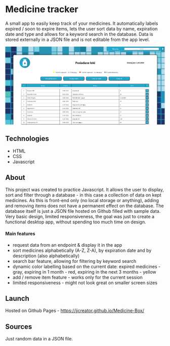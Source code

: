# Medicine tracker

A small app to easily keep track of your medicines. It automatically labels expired / soon to expire items, lets the user sort data by name, expiration date and type and allows for a keyword search in the database. Data is stored externally in a JSON file and is not editable from the app level.

[![medicine tracker](/medicinebox.png)](https://jjcreator.github.io/Medicine-Box/)


## Technologies

* HTML
* CSS
* Javascript

## About

This project was created to practice Javascript. It allows the user to display, sort and filter through a database - in this case a collection of data on kept medicines. As this is front-end only (no local storage or anything), adding and removing items does not have a permanent effect on the database. The database itself is just a JSON file hosted on Github filled with sample data. Very basic design, limited responsiveness, the goal was just to create a functional desktop app, without spending too much time on design.


#### Main features
* request data from an endpoint & display it in the app
* sort medicines alphabetically (A-Z, Z-A), by expiration date and by description (also alphabetically)
* search bar feature, allowing for filtering by keyword search
* dynamic color labelling based on the current date:  expired medicines - gray, expiring in 1 month - red, expiring in the next 3 months - yellow
* add / remove item feature - works only for the current session
* limited responsiveness - might not look great on smaller screen sizes


## Launch

Hosted on Github Pages - https://jjcreator.github.io/Medicine-Box/

## Sources

Just random data in a JSON file.
